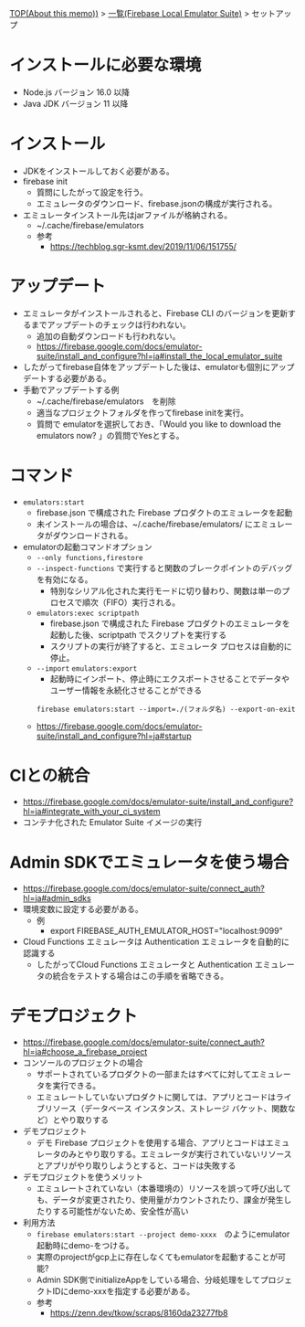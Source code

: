 [TOP(About this memo))](../README.md) > [一覧(Firebase Local Emulator Suite)](./README.md) > セットアップ


# インストールに必要な環境
* Node.js バージョン 16.0 以降
* Java JDK バージョン 11 以降

# インストール
* JDKをインストールしておく必要がある。
* firebase init
    * 質問にしたがって設定を行う。
    * エミュレータのダウンロード、firebase.jsonの構成が実行される。
* エミュレータインストール先はjarファイルが格納される。
    * ~/.cache/firebase/emulators
    * 参考
        * https://techblog.sgr-ksmt.dev/2019/11/06/151755/

# アップデート
* エミュレータがインストールされると、Firebase CLI のバージョンを更新するまでアップデートのチェックは行われない。
    * 追加の自動ダウンロードも行われない。
    * https://firebase.google.com/docs/emulator-suite/install_and_configure?hl=ja#install_the_local_emulator_suite
* したがってfirebase自体をアップデートした後は、emulatorも個別にアップデートする必要がある。
* 手動でアップデートする例
    * ~/.cache/firebase/emulators　を削除
    * 適当なプロジェクトフォルダを作ってfirebase initを実行。
    * 質問で emulatorを選択しておき、「Would you like to download the emulators now? 」の質問でYesとする。

# コマンド
* `emulators:start`
    * firebase.json で構成された Firebase プロダクトのエミュレータを起動
    * 未インストールの場合は、~/.cache/firebase/emulators/ にエミュレータがダウンロードされる。
* emulatorの起動コマンドオプション
    * `--only functions,firestore`
    * `--inspect-functions` で実行すると関数のブレークポイントのデバッグを有効になる。
        * 特別なシリアル化された実行モードに切り替わり、関数は単一のプロセスで順次（FIFO）実行される。
    * `emulators:exec scriptpath`	
        * firebase.json で構成された Firebase プロダクトのエミュレータを起動した後、scriptpath でスクリプトを実行する
        * スクリプトの実行が終了すると、エミュレータ プロセスは自動的に停止。
    * `--import` `emulators:export`
        * 起動時にインポート、停止時にエクスポートさせることでデータやユーザー情報を永続化させることができる
        ```
        firebase emulators:start --import=./(フォルダ名) --export-on-exit
        ```
    * https://firebase.google.com/docs/emulator-suite/install_and_configure?hl=ja#startup


# CIとの統合
* https://firebase.google.com/docs/emulator-suite/install_and_configure?hl=ja#integrate_with_your_ci_system
* コンテナ化された Emulator Suite イメージの実行

# Admin SDKでエミュレータを使う場合
* https://firebase.google.com/docs/emulator-suite/connect_auth?hl=ja#admin_sdks
* 環境変数に設定する必要がある。
    * 例
        * export FIREBASE_AUTH_EMULATOR_HOST="localhost:9099"
* Cloud Functions エミュレータは Authentication エミュレータを自動的に認識する
    * したがってCloud Functions エミュレータと Authentication エミュレータの統合をテストする場合はこの手順を省略できる。

# デモプロジェクト
* https://firebase.google.com/docs/emulator-suite/connect_auth?hl=ja#choose_a_firebase_project
* コンソールのプロジェクトの場合
    * サポートされているプロダクトの一部またはすべてに対してエミュレータを実行できる。
    * エミュレートしていないプロダクトに関しては、アプリとコードはライブリソース（データベース インスタンス、ストレージ バケット、関数など）とやり取りする
* デモプロジェクト
    * デモ Firebase プロジェクトを使用する場合、アプリとコードはエミュレータのみとやり取りする。エミュレータが実行されていないリソースとアプリがやり取りしようとすると、コードは失敗する
* デモプロジェクトを使うメリット
    * エミュレートされていない（本番環境の）リソースを誤って呼び出しても、データが変更されたり、使用量がカウントされたり、課金が発生したりする可能性がないため、安全性が高い
* 利用方法
    * `firebase emulators:start --project demo-xxxx`　のようにemulator起動時にdemo-をつける。
    * 実際のprojectがgcp上に存在しなくてもemulatorを起動することが可能?
    * Admin SDK側でinitializeAppをしている場合、分岐処理をしてプロジェクトIDにdemo-xxxを指定する必要がある。
    * 参考
        * https://zenn.dev/tkow/scraps/8160da23277fb8


